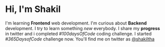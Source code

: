 # Hi, I'm Shakil
I'm learning **Frontend** web development.
I'm curious about **Backend** development.
I try to learn something *new* everybody.
I share my **progress** in twitter and i completed *#100daysOfCode* coding challenge.
I started *#365DaysofCode* challenge now.
You'll find me on twitter as [@shakiltha](https://www.twitter.com/shakiltha)

<!---
shakiltha/shakiltha is a ✨ special ✨ repository because its `README.md` (this file) appears on your GitHub profile.
You can click the Preview link to take a look at your changes.
--->
